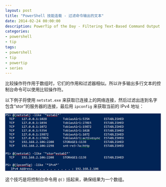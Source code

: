 ```yaml
---
layout: post
title: "PowerShell 技能连载 - 过滤命令输出的文本"
date: 2014-02-24 00:00:00
description: PowerTip of the Day - Filtering Text-Based Command Output
categories:
- powershell
- tip
tags:
- powershell
- tip
- powertip
- series
---
```

比较操作符作用于数组时，它们的作用和过滤器相似。所以许多输出多行文本的控制台命令可以使用比较操作符。

以下例子将使用 `netstat.exe` 来获取已连接上的网络连接，然后过滤出连到名字包含“stor”的服务器的连接，最后用 `ipconfig` 来获取当前的 IPv4 地址：

![](/img/2014-02-24-filtering-text-based-command-output-001.png)

这个技巧是将控制台命令用 `@()` 括起来，确保结果为一个数组。

<!--本文国际来源：[Filtering Text-Based Command Output](http://community.idera.com/powershell/powertips/b/tips/posts/filtering-text-based-command-output)-->
